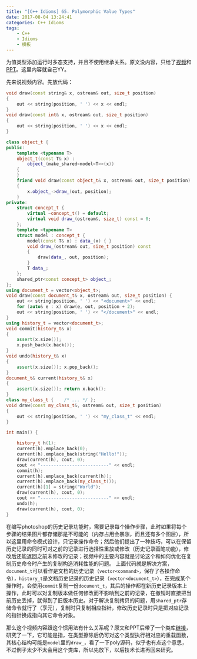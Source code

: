 ```yaml
---
title: "[C++ Idioms] 65. Polymorphic Value Types"
date: 2017-08-04 13:24:41
categories: C++ Idioms
tags:
    - C++
    - Idioms
    - 模板
---
```

为值类型添加运行时多态支持，并且不使用继承关系。<!--more-->原文没内容，只给了[视频](https://channel9.msdn.com/Events/GoingNative/2013/Inheritance-Is-The-Base-Class-of-Evil)和[PPT](https://github.com/boostcon/cppnow_presentations_2012/blob/master/fri/value_semantics/value_semantics.pdf?raw=true)。这里内容就自己YY。  

先来说视频内容。先放代码：
```cpp
void draw(const string& x, ostream& out, size_t position)
{
	out << string(position, ' ') << x << endl;
}
void draw(const int& x, ostream& out, size_t position)
{
	out << string(position, ' ') << x << endl;
}

class object_t {
public:
	template <typename T>
	object_t(const T& x) :
		object_(make_shared<model<T>>(x))
	{
	}
	friend void draw(const object_t& x, ostream& out, size_t position)
	{
		x.object_->draw_(out, position);
	}
private:
	struct concept_t {
		virtual ~concept_t() = default;
		virtual void draw_(ostream&, size_t) const = 0;
	};
	template <typename T>
	struct model : concept_t {
		model(const T& x) : data_(x) { }
		void draw_(ostream& out, size_t position) const
		{
			draw(data_, out, position);
		}
		T data_;
	};
	shared_ptr<const concept_t> object_;
};
using document_t = vector<object_t>;
void draw(const document_t& x, ostream& out, size_t position) {
	out << string(position, ' ') << "<document>" << endl;
	for (auto& e : x) draw(e, out, position + 2);
	out << string(position, ' ') << "</document>" << endl;
}
using history_t = vector<document_t>;
void commit(history_t& x)
{
	assert(x.size());
	x.push_back(x.back());
}
void undo(history_t& x)
{
	assert(x.size()); x.pop_back();
}
document_t& current(history_t& x)
{
	assert(x.size()); return x.back();
}
class my_class_t {    /* ... */ };
void draw(const my_class_t&, ostream& out, size_t position)
{
	out << string(position, ' ') << "my_class_t" << endl;
}

int main() {

	history_t h(1);
	current(h).emplace_back(0);
	current(h).emplace_back(string("Hello!"));
	draw(current(h), cout, 0);
	cout << "--------------------------" << endl;
	commit(h);
	current(h).emplace_back(current(h));
	current(h).emplace_back(my_class_t());
	current(h)[1] = string("World");
	draw(current(h), cout, 0);
	cout << "--------------------------" << endl;
	undo(h);
	draw(current(h), cout, 0);
}
```
在编写photoshop的历史记录功能时，需要记录每个操作步骤，此时如果将每个步骤的结果图片都存储那是不可能的（内存占用会暴涨，而且还有多个图层），所以这里用命令模式设计，只记录操作命令；然后他们提出了一种技巧，可以在保留历史记录的同时可对之前的记录进行选择性重放或修改（历史记录画笔功能），修改后还能返回之前未修改的记录；视频中的主要内容就是讨论这个和如何优化在复制历史命令时产生的复制构造消耗性能的问题。
上面代码就是解决方案，`document_t`可以看作是文档的历史记录（`vector<command>`，保存了各操作命令），`history_t`是文档历史记录的历史记录（`vector<document_t>`），在完成某个操作时，会使用`commit`复制一份`document_t`，其后的操作都在新历史记录版本上操作，此时可以对复制版本做任何修改而不影响到之前的记录，在撤销时直接把当前历史丢掉，就得到了旧版本历史。对于解决复制拷贝的问题，用`shared_ptr`存储命令就行了（享元），复制时只复制相应指针，修改历史记录时只是把对应记录的指针换成指向其它命令对象。  

那么这个视频内容跟这个惯用法有什么关系呢？原文和PPT后带了一个类库[链接](http://stlab.adobe.com/group__poly__related.html)，研究了一下，它可能是指，在类型擦除后仍可对这个类型执行相对应的重载函数，其核心结构可能是`model`里的`draw_`，看了一下poly源码，似乎也有点这个意思，不过例子太少不太会用这个类库，所以先放下，以后技术长进再回来研究。